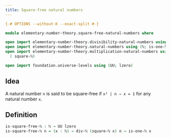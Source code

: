 ```yaml
---
title: Square-free natural numbers
---
```


```agda
{-# OPTIONS --without-K --exact-split #-}

module elementary-number-theory.square-free-natural-numbers where

open import elementary-number-theory.divisibility-natural-numbers using (div-ℕ)
open import elementary-number-theory.natural-numbers using (ℕ; is-one-ℕ)
open import elementary-number-theory.multiplication-natural-numbers using
  ( square-ℕ)

open import foundation.universe-levels using (UU; lzero)
```

## Idea

A natural number `n` is said to be square-free if `x² | n ⇒ x = 1` for any natural number `x`.

## Definition

```agda
is-square-free-ℕ : ℕ → UU lzero
is-square-free-ℕ n = (x : ℕ) → div-ℕ (square-ℕ x) n → is-one-ℕ x
```
